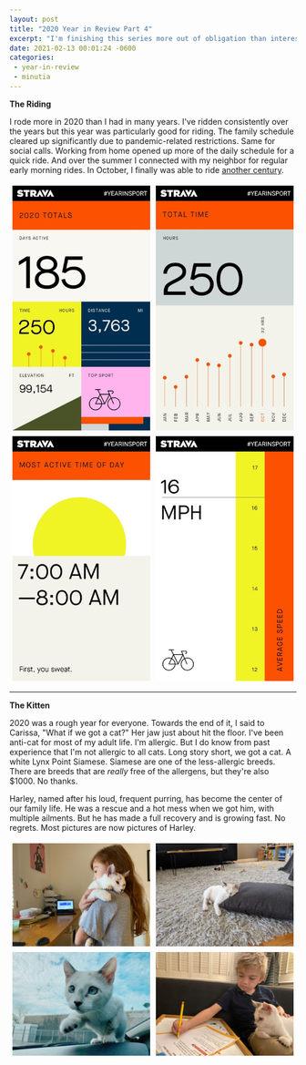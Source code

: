 ```yaml
---
layout: post
title: "2020 Year in Review Part 4"
excerpt: "I'm finishing this series more out of obligation than interest"
date: 2021-02-13 00:01:24 -0600
categories: 
 - year-in-review
 - minutia
---
```


**The Riding**

I rode more in 2020 than I had in many years. I've ridden consistently over the years but this year was particularly good for riding. The family schedule cleared up significantly due to pandemic-related restrictions. Same for social calls. Working from home opened up more of the daily schedule for a quick ride. And over the summer I connected with my neighbor for regular early morning rides. In October, I finally was able to ride [another century](/2020/10/24/century/).

<img src="/assets/2021/02/strava1.jpg" style="width:48%; float:left; margin:5px"><img src="/assets/2021/02/strava2.jpg" style="width:48%; float:left; margin:5px">
<img src="/assets/2021/02/strava3.jpg" style="width:48%; float:left; margin:5px"><img src="/assets/2021/02/strava4.jpg" style="width:48%; float:left; margin:5px"><br style="clear:left">

---

**The Kitten**

2020 was a rough year for everyone. Towards the end of it, I said to Carissa, "What if we got a cat?" Her jaw just about hit the floor. I've been anti-cat for most of my adult life. I'm allergic. But I do know from past experience that I'm not allergic to all cats. Long story short, we got a cat. A white Lynx Point Siamese. Siamese are one of the less-allergic breeds. There are breeds that are _really_ free of the allergens, but they're also $1000. No thanks.

Harley, named after his loud, frequent purring, has become the center of our family life. He was a rescue and a hot mess when we got him, with multiple ailments. But he has made a full recovery and is growing fast. No regrets. Most pictures are now pictures of Harley.

<img src="/assets/2021/02/cat1.jpg" style="width:48%; float:left; margin:5px"><img src="/assets/2021/02/cat2.jpg" style="width:48%; float:left; margin:5px">
<img src="/assets/2021/02/cat3.jpg" style="width:48%; float:left; margin:5px"><img src="/assets/2021/02/cat4.jpg" style="width:48%; float:left; margin:5px"><br style="clear:left">
